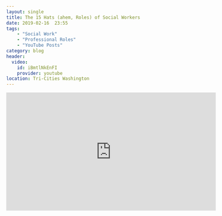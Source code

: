 ```yaml
---
layout: single
title: The 15 Hats (ahem, Roles) of Social Workers
date: 2019-02-16  23:55
tags:
    - "Social Work"
    - "Professional Roles"
    - "YouTube Posts"
category: blog
header:
  video:
    id: iBmtlNkEnFI
    provider: youtube
location: Tri-Cities Washington
---
```


<div class="responsive-embed">
  <iframe width="560" height="315" src="https://www.youtube.com/embed/iBmtlNkEnFI" frameborder="0" allow="accelerometer; autoplay; encrypted-media; gyroscope; picture-in-picture" allowfullscreen></iframe>
</div>



